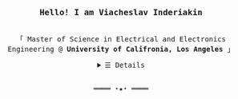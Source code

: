<!--
<link rel="stylesheet" href="https://cdn.jsdelivr.net/gh/devicons/devicon@v2.10.1/devicon.min.css">
-->
<h3 align="center"><samp>Hello! I am Viacheslav Inderiakin</a></b></samp></h3>
<p align="center"><br>
  <samp>
    「 Master of Science in Electrical and Electronics Engineering @ <b>University of Califronia, Los Angeles</b> 」<br>
  </samp>
</p>
<details align="center">
   <summary> <samp>&#9776; Details</samp></summary>
   <p align="center">
     <br>
     <img alt="Python" src="https://img.shields.io/badge/-Python-3572A5?style=flat-square&logo=Python&logoColor=white">
     <img alt="C" src="https://img.shields.io/badge/-C-9b3675?style=flat-square&color=orange&logo=C&logoColor=white">
     <img alt="C++" src="https://img.shields.io/badge/-C++-9b3675?style=flat-square&logo=C%2B%2B&logoColor=white">
     <img alt="HTML" src="https://img.shields.io/badge/-HTML-E34F26?style=flat-square&logo=HTML5&logoColor=white">
     <img alt="CSS" src="https://img.shields.io/badge/-CSS-1572B6?style=flat-square&logo=CSS3&logoColor=white">
     <img alt="MySQL" src="https://img.shields.io/badge/-MySQL-1572B6?style=flat-square&logo=MySQL&logoColor=white">
     <br>
     <img alt="Numpy" src="https://img.shields.io/badge/-Numpy-1572B6?style=flat-square&logo=Numpy&logoColor=white">
     <img alt="Pandas" src="https://img.shields.io/badge/-Pandas-1572B6?style=flat-square&logo=Pandas&logoColor=white">
     <img alt="SciPy" src="https://img.shields.io/badge/-SciPy-1572B6?style=flat-square&logo=SciPy&logoColor=white">
     <img alt="Keras" src="https://img.shields.io/badge/-Keras-1572B6?style=flat-square&logo=Keras&logoColor=white">
     <img alt="Tensorflow" src="https://img.shields.io/badge/-Tensorflow-1572B6?style=flat-square&logo=Tensorflow&logoColor=white">
     <img alt="Flask" src="https://img.shields.io/badge/-Flask-1572B6?style=flat-square&logo=Flask&logoColor=white">
     <img alt="Git" src="https://img.shields.io/badge/-Git-1572B6?style=flat-square&logo=Git&logoColor=white">
     <img alt="Docker" src="https://img.shields.io/badge/-Docker-1572B6?style=flat-square&logo=Docker&logoColor=white">
     <br>
  </samp>
  </p>
</details>
<br>
<samp>
  <p align="center">
    ════ ⋆★⋆ ════<br>
  </p>
</samp>


<!--


### Hi there, I'm Slava  👋
**(and this page looks best if viewed in the dark mode 😉)** 

It's nice to meet you! My name is Viacheslav Inderiakin (Slava for short :relaxed:), and I'm a second-year MS student at University of California, Los Angeles. My interest lies in ML applications in IoT and Autonomous Driving, so I am well-versed in writing embedded C code and training ML models using Tensorflow. If you want to reach me out about anything, you can find me on these platforms 😄

<a href="mailto:v.inderiakin.uk@gmail.com">
  <img alt="Viacheslav Inderiakin | Gmail" height="20px" src="https://github.com/SlavaInder/SlavaInder/blob/main/assets/my_gmail.png" />
</a>
<a href="https://www.facebook.com/profile.php?id=100039931475041">
  <img alt="Viacheslav Inderiakin | Facebook" height="20px" src="https://github.com/SlavaInder/SlavaInder/blob/main/assets/f_logo_RGB-Blue_100.png" />
</a>
<a href="https://www.linkedin.com/in/viacheslav-inderiakin-1b3410196/">
  <img alt="Viacheslav Inderiakin | LinkedIn" height="20px" src="https://github.com/SlavaInder/SlavaInder/blob/main/assets/LI-In-Bug.png" />
</a>
<a href="https://www.kaggle.com/viacheslavinderiakin">
  <img alt="Viacheslav Inderiakin | Kaggle" height="20px" src="https://github.com/SlavaInder/SlavaInder/blob/main/assets/kaggle-transparent.svg" />
</a><br/><br/>


**Programming languages:**

[![Python](https://img.shields.io/badge/-Python-2e1a35?&logo=python&style=plastic&logoColor=white)](https://github.com/SlavaInder?tab=repositories&q=&type=&language=python)
[![C](https://img.shields.io/badge/-C-2e1a35?&logo=C&style=plastic&logoColor=white)](https://github.com/SlavaInder?tab=repositories&q=&type=&language=C)
[![C++](https://img.shields.io/badge/-C++-2e1a35?&logo=c%2b%2b&style=plastic&logoColor=white)](https://github.com/SlavaInder?tab=repositories&q=&type=&language=C++)

**ML:**

[![NumPy](https://img.shields.io/badge/NumPy-2e1a35?style=plastic&logo=NumPy&logoColor=white)]()
[![Pandas](https://img.shields.io/badge/Pandas-2e1a35?style=plastic&logo=Pandas&logoColor=white)]()
[![SciPy](https://img.shields.io/badge/SciPy-2e1a35?style=plastic&logo=SciPy&logoColor=white)]()
[![Keras](https://img.shields.io/badge/Keras-2e1a35?style=fplastic&logo=Keras&logoColor=white)]()
[![Tensorflow](https://img.shields.io/badge/Tensorflow-2e1a35?style=plastic&logo=Tensorflow&logoColor=white)]()


**Databases:**

[![MySQL](https://img.shields.io/badge/MySQL-2e1a35?style=plastic&logo=mysql&logoColor=white)]()

**Tools:**

[![Flask](https://img.shields.io/badge/Flask-2e1a35?style=plastic&logo=flask&logoColor=white)]()
[![Git](https://img.shields.io/badge/Git-2e1a35?style=plastic&logo=git&logoColor=white)]()
[![Docker](https://img.shields.io/badge/Docker-2e1a35?style=plastic&logo=docker&logoColor=white)]()

<table>
  <tr>
    <td valign="middle">
      <h3>Placeholder: </h3>
      <h3>Placeholder: </h3>
    </td>
    <td valign="middle">
      <h3>Placeholder: </h3>
    </td>
  </tr>
</table>
-->

<!--
**SlavaInder/SlavaInder** is a ✨ _special_ ✨ repository because its `README.md` (this file) appears on your GitHub profile.

Link with badges:
https://shields.io/
https://simpleicons.org/?q=Numpy
Smiles:
https://gist.github.com/rxaviers/7360908
Color coverter:
https://www.w3schools.com/colors/colors_rgb.asp

Here are some ideas to get you started:

- 🔭 I’m currently working on ...
- 🌱 I’m currently learning ...
- 👯 I’m looking to collaborate on ...
- 🤔 I’m looking for help with ...
- 💬 Ask me about ...
- 📫 How to reach me: ...
- 😄 Pronouns: ...
- ⚡ Fun fact: ...
-->
